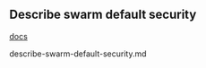 ## Describe swarm default security

[docs](https://docs.docker.com/engine/swarm/how-swarm-mode-works/pki/)

describe-swarm-default-security.md
